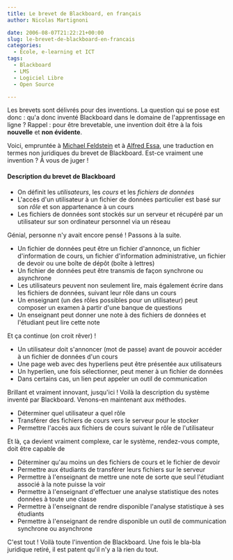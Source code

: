 ```yaml
---
title: Le brevet de Blackboard, en français
author: Nicolas Martignoni

date: 2006-08-07T21:22:21+00:00
slug: le-brevet-de-blackboard-en-francais
categories:
  - École, e-learning et ICT
tags:
  - Blackboard
  - LMS
  - Logiciel Libre
  - Open Source

---
```

Les brevets sont délivrés pour des inventions. La question qui se pose est donc : qu'a donc inventé Blackboard dans le domaine de l'apprentissage en ligne ? Rappel : pour être brevetable, une invention doit être à la fois **nouvelle** et **non évidente**.

Voici, empruntée à <a href="http://mfeldstein.com/index.php/weblog/permalink/the_blackboard_patent_claims_in_plain_english/">Michael Feldstein</a> et à  <a href="http://tatler.typepad.com/nose/2006/08/how_to_think_ab_3.html">Alfred Essa</a>, une traduction en termes non juridiques du brevet de Blackboard. Est-ce vraiment une invention ? À vous de juger !

#### Description du brevet de Blackboard

  * On définit les _utilisateurs_, les _cours_ et les _fichiers de données_
  * L'accès d'un utilisateur à un fichier de données particulier est basé sur son _rôle_ et son appartenance à un cours
  * Les fichiers de données sont stockés sur un serveur et récupéré par un utilisateur sur son ordinateur personnel via un réseau

Génial, personne n'y avait encore pensé ! Passons à la suite.

<!--more-->

  * Un fichier de données peut être un fichier d'annonce, un fichier d'information de cours, un fichier d'information administrative, un fichier de devoir ou une boîte de dépôt (boîte à lettres)
  * Un fichier de données peut être transmis de façon synchrone ou asynchrone
  * Les utilisateurs peuvent non seulement lire, mais également écrire dans les fichiers de données, suivant leur rôle dans un cours
  * Un enseignant (un des rôles possibles pour un utilisateur) peut composer un examen à partir d'une banque de questions
  * Un enseignant peut donner une note à des fichiers de données et l'étudiant peut lire cette note

Et ça continue (on croit rêver) !

  * Un utilisateur doit s'annoncer (mot de passe) avant de pouvoir accéder à un fichier de données d'un cours
  * Une page web avec des hyperliens peut être présentée aux utilisateurs
  * Un hyperlien, une fois sélectionner, peut mener à un fichier de données
  * Dans certains cas, un lien peut appeler un outil de communication

Brillant et vraiment innovant, jusqu'ici ! Voilà la description du système inventé par Blackboard. Venons-en maintenant aux méthodes.

  * Déterminer quel utilisateur a quel rôle
  * Transférer des fichiers de cours vers le serveur pour le stocker
  * Permettre l'accès aux fichiers de cours suivant le rôle de l'utilisateur

Et là, ça devient vraiment complexe, car le système, rendez-vous compte, doit être capable de

  * Déterminer qu'au moins un des fichiers de cours et le fichier de devoir
  * Permettre aux étudiants de transférer leurs fichiers sur le serveur
  * Permettre à l'enseignant de mettre une note de sorte que seul l'étudiant associé à la note puisse la voir
  * Permettre à l'enseignant d'effectuer une analyse statistique des notes données à toute une classe
  * Permettre à l'enseignant de rendre disponible l'analyse statistique à ses étudiants
  * Permettre à l'enseignant de rendre disponible un outil de communication synchrone ou asynchrone

C'est tout ! Voilà toute l'invention de Blackboard. Une fois le bla-bla juridique retiré, il est patent qu'il n'y a là rien du tout.
